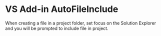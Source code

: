 VS Add-in AutoFileInclude
======================
When creating a file in a project folder, set focus on the Solution Explorer and you will be prompted to include file in project.

